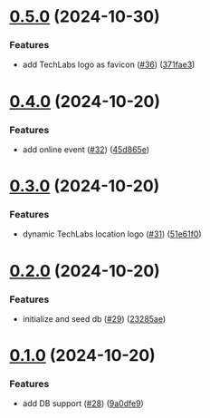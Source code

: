 # [0.5.0](https://github.com/TechLabs-Global/radar2/compare/0.4.0...0.5.0) (2024-10-30)


### Features

* add TechLabs logo as favicon ([#36](https://github.com/TechLabs-Global/radar2/issues/36)) ([371fae3](https://github.com/TechLabs-Global/radar2/commit/371fae30cf10a8177ce2e7591d809eff0c58791f))



# [0.4.0](https://github.com/TechLabs-Global/radar2/compare/0.3.0...0.4.0) (2024-10-20)


### Features

* add online event ([#32](https://github.com/TechLabs-Global/radar2/issues/32)) ([45d865e](https://github.com/TechLabs-Global/radar2/commit/45d865ee880a8daba10f68771969e10268346853))



# [0.3.0](https://github.com/TechLabs-Global/radar2/compare/0.2.0...0.3.0) (2024-10-20)


### Features

* dynamic TechLabs location logo ([#31](https://github.com/TechLabs-Global/radar2/issues/31)) ([51e61f0](https://github.com/TechLabs-Global/radar2/commit/51e61f065e6e6dbd0e2c1fbc0c96dd3e46115e18))



# [0.2.0](https://github.com/TechLabs-Global/radar2/compare/0.1.0...0.2.0) (2024-10-20)


### Features

* initialize and seed db ([#29](https://github.com/TechLabs-Global/radar2/issues/29)) ([23285ae](https://github.com/TechLabs-Global/radar2/commit/23285ae2d9ab7c1fc70a2b42c32e7b5d3a2fd561))



# [0.1.0](https://github.com/TechLabs-Global/radar2/compare/9a0dfe9a98f165fde2d5f48c41e0e92f67e5526c...0.1.0) (2024-10-20)


### Features

* add DB support ([#28](https://github.com/TechLabs-Global/radar2/issues/28)) ([9a0dfe9](https://github.com/TechLabs-Global/radar2/commit/9a0dfe9a98f165fde2d5f48c41e0e92f67e5526c))



